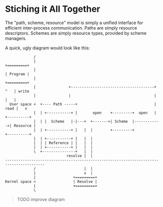 # Stiching it All Together

The "path, scheme, resource" model is simply a unified interface for efficient inter-process communication.
Paths are simply resource descriptors. Schemes are simply resource types, provided by scheme managers.

A quick, ugly diagram would look like this:

```
             /
             |                                                          +=========+
             |                                                          | Program |
             |                                                          +=========+
             |               +--------------------------------------+      ^   | write
             |               |                                      |      |   |
  User space <  +---- Path -----+                                   | read |   v
             |  | +-----------+ |       open    +---------+  open   |   +----------+
             |  | |  Scheme   |-|---+  +------->| Scheme  |------------>| Resource |
             |  | +-----------+ |   |  |        +---------+             +----------+
             |  | +-----------+ |   |  |
             |  | | Reference | |   |  |
             |  | +-----------+ |   |  |
             \  +---------------+   |  |
                            resolve |  |
----------------------------------------------------------------------------------------
             /                      |  |
             |                      v  |
             |                 +=========+
Kernel space <                 | Resolve |
             |                 +=========+
             \

```

> TODO improve diagram
